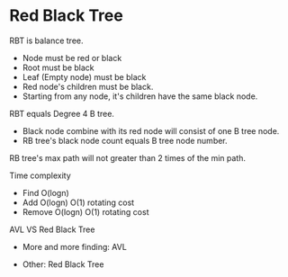 # Red Black Tree

RBT is balance tree.

- Node must be red or black
- Root must be black
- Leaf (Empty node) must be black
- Red node's children must be black.
- Starting from any node, it's children have the same black node.

RBT equals Degree 4 B tree.
- Black node combine with its red node will consist of one B tree node.
- RB tree's black node count equals B tree node number.

RB tree's max path will not greater than 2 times of the min path.

Time complexity 

- Find O(logn)
- Add O(logn) O(1) rotating cost
- Remove O(logn) O(1) rotating cost

AVL VS Red Black Tree

- More and more finding: AVL

- Other: Red Black Tree